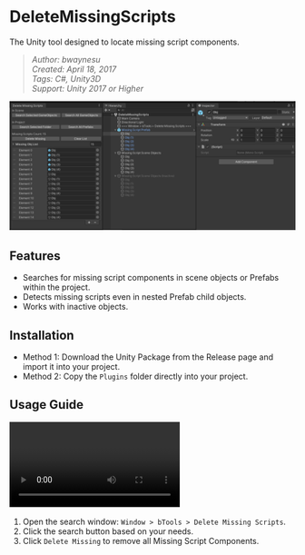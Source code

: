# DeleteMissingScripts

The Unity tool designed to locate missing script components.

> _Author: bwaynesu_  
> _Created: April 18, 2017_  
> _Tags: C#, Unity3D_  
> _Support: Unity 2017 or Higher_

![Preview](./Preview/Preview.png)

## Features

- Searches for missing script components in scene objects or Prefabs within the project.
- Detects missing scripts even in nested Prefab child objects.
- Works with inactive objects.

## Installation

- Method 1: Download the Unity Package from the Release page and import it into your project.
- Method 2: Copy the `Plugins` folder directly into your project.

## Usage Guide

![Tutorial](./Preview/Tutorial.mp4)

1. Open the search window: `Window > bTools > Delete Missing Scripts`.
2. Click the search button based on your needs.
3. Click `Delete Missing` to remove all Missing Script Components.
